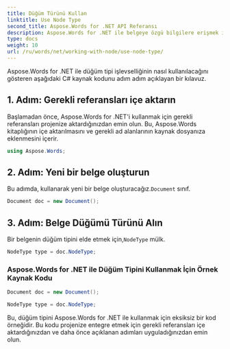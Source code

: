 ```yaml
---
title: Düğüm Türünü Kullan
linktitle: Use Node Type
second_title: Aspose.Words for .NET API Referansı
description: Aspose.Words for .NET ile belgeye özgü bilgilere erişmek için düğüm türünü nasıl kullanacağınızı öğrenin.
type: docs
weight: 10
url: /ru/words/net/working-with-node/use-node-type/
---
```


Aspose.Words for .NET ile düğüm tipi işlevselliğinin nasıl kullanılacağını gösteren aşağıdaki C# kaynak kodunu adım adım açıklayan bir kılavuz.

## 1. Adım: Gerekli referansları içe aktarın
Başlamadan önce, Aspose.Words for .NET'i kullanmak için gerekli referansları projenize aktardığınızdan emin olun. Bu, Aspose.Words kitaplığının içe aktarılmasını ve gerekli ad alanlarının kaynak dosyanıza eklenmesini içerir.

```csharp
using Aspose.Words;
```

## 2. Adım: Yeni bir belge oluşturun
 Bu adımda, kullanarak yeni bir belge oluşturacağız.`Document` sınıf.

```csharp
Document doc = new Document();
```

## 3. Adım: Belge Düğümü Türünü Alın
 Bir belgenin düğüm tipini elde etmek için,`NodeType` mülk.

```csharp
NodeType type = doc.NodeType;
```

### Aspose.Words for .NET ile Düğüm Tipini Kullanmak İçin Örnek Kaynak Kodu

```csharp
Document doc = new Document();

NodeType type = doc.NodeType;
```

Bu, düğüm tipini Aspose.Words for .NET ile kullanmak için eksiksiz bir kod örneğidir. Bu kodu projenize entegre etmek için gerekli referansları içe aktardığınızdan ve daha önce açıklanan adımları uyguladığınızdan emin olun.

